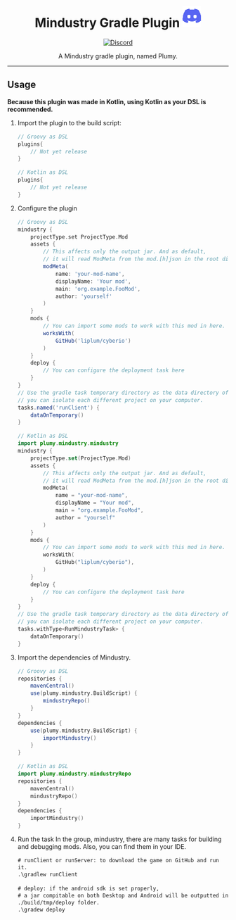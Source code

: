<div align="center">

# Mindustry Gradle Plugin [![Plumy](GFX/Discord.png)](https://discord.gg/3Hrep3WtUz)

[![Discord](https://img.shields.io/discord/937228972041842718?color=%23529b69&label=Discord&logo=Discord&style=for-the-badge)](https://discord.gg/3Hrep3WtUz)

A Mindustry gradle plugin, named Plumy.
___
</div>

## Usage
**Because this plugin was made in Kotlin, using Kotlin as your DSL is recommended.**
1. Import the plugin to the build script:

    ```groovy
    // Groovy as DSL
    plugins{
        // Not yet release
    }
    ```
    ```kotlin
    // Kotlin as DSL
    plugins{
        // Not yet release
    }
    ```
2. Configure the plugin

    ```groovy
   // Groovy as DSL
    mindustry {
        projectType.set ProjectType.Mod
        assets {
            // This affects only the output jar. And as default,
            // it will read ModMeta from the mod.[h]json in the root directory.
            modMeta(
                name: 'your-mod-name',
                displayName: 'Your mod',
                main: 'org.example.FooMod',
                author: 'yourself'
            )
        }
        mods {
            // You can import some mods to work with this mod in here.
            worksWith(
                GitHub('liplum/cyberio')
            )
        }
        deploy {
            // You can configure the deployment task here
        }
    }
   // Use the gradle task temporary directory as the data directory of Mindustry,
   // you can isolate each different project on your computer.
    tasks.named('runClient') {
        dataOnTemporary()
    }
    ```
    ```kotlin
    // Kotlin as DSL
    import plumy.mindustry.mindustry
    mindustry {
        projectType.set(ProjectType.Mod)
        assets {
            // This affects only the output jar. And as default,
            // it will read ModMeta from the mod.[h]json in the root directory.
            modMeta(
                name = "your-mod-name",
                displayName = "Your mod",
                main = "org.example.FooMod",
                author = "yourself"
            )
        }
        mods {
            // You can import some mods to work with this mod in here.
            worksWith(
                GitHub("liplum/cyberio"),
            )
        }
        deploy {
            // You can configure the deployment task here
        }
    }
    // Use the gradle task temporary directory as the data directory of Mindustry,
    // you can isolate each different project on your computer.
    tasks.withType<RunMindustryTask> {
        dataOnTemporary()
    }
    ```
3. Import the dependencies of Mindustry.
    ```groovy
    // Groovy as DSL
    repositories {
        mavenCentral()
        use(plumy.mindustry.BuildScript) {
            mindustryRepo()
        }
    }
    dependencies {
        use(plumy.mindustry.BuildScript) {
            importMindustry()
        }
    }
    ```
    ```kotlin
    // Kotlin as DSL
    import plumy.mindustry.mindustryRepo
    repositories {
        mavenCentral()
        mindustryRepo()
    }
    dependencies {
        importMindustry()
    }
    ```
4. Run the task
    In the group, mindustry, there are many tasks for building and debugging mods.
    Also, you can find them in your IDE.
    ``` shell
   # runClient or runServer: to download the game on GitHub and run it.
   .\gradlew runClient
   
   # deploy: if the android sdk is set properly,
   # a jar compitable on both Desktop and Android will be outputted in ./build/tmp/deploy folder. 
   .\gradew deploy
    ```